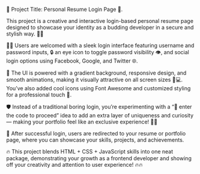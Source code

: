 🚀 Project Title: Personal Resume Login Page 🔐.

This project is a creative and interactive login-based personal resume page designed to showcase your identity as a budding developer in a secure and stylish way. 💼✨

🧑‍💻 Users are welcomed with a sleek login interface featuring username and password inputs, 🔒 an eye icon to toggle password visibility 👁, and social login options using Facebook, Google, and Twitter 🌐.

🎨 The UI is powered with a gradient background, responsive design, and smooth animations, making it visually attractive on all screen sizes 📱💻. You’ve also added cool icons using Font Awesome and customized styling for a professional touch 🎯.

🛡 Instead of a traditional boring login, you’re experimenting with a “🔑 enter the code to proceed” idea to add an extra layer of uniqueness and curiosity — making your portfolio feel like an exclusive experience! 🧠💡

📁 After successful login, users are redirected to your resume or portfolio page, where you can showcase your skills, projects, and achievements.

🔥 This project blends HTML + CSS + JavaScript skills into one neat package, demonstrating your growth as a frontend developer and showing off your creativity and attention to user experience!
🔥🔥
